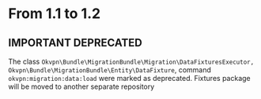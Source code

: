# From 1.1 to 1.2

## IMPORTANT DEPRECATED

The class `Okvpn\Bundle\MigrationBundle\Migration\DataFixturesExecutor, Okvpn\Bundle\MigrationBundle\Entity\DataFixture`, 
command `okvpn:migration:data:load` were marked as deprecated. Fixtures package will be moved to another separate repository


